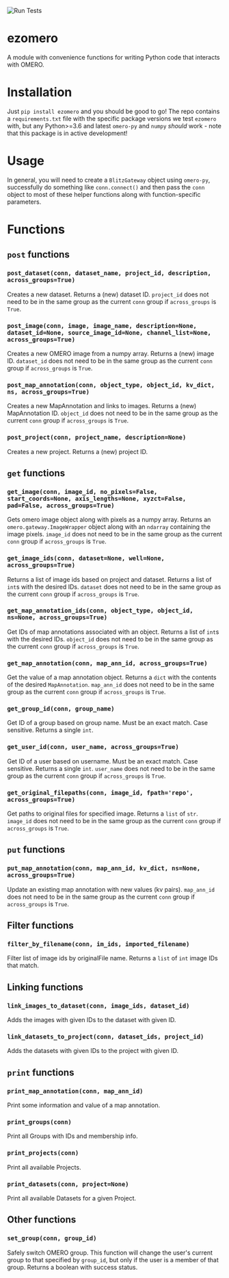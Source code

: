 ![Run Tests](https://github.com/TheJacksonLaboratory/ezomero/workflows/Run%20Tests/badge.svg?event=push)

# ezomero
A module with convenience functions for writing Python code that interacts with OMERO.


# Installation

Just `pip install ezomero` and you should be good to go! The repo contains a `requirements.txt` file with the specific package versions we test `ezomero` with, but any Python>=3.6 and latest `omero-py` and `numpy` _should_ work -  note that this package is in active development!

# Usage

In general, you will need to create a `BlitzGateway` object using `omero-py`, successfully do something like `conn.connect()` and then pass the `conn` object to most of these helper functions along with function-specific parameters.


# Functions

## `post` functions

### `post_dataset(conn, dataset_name, project_id, description, across_groups=True)`

Creates a new dataset. Returns a (new) dataset ID. `project_id` does not need to be in the same group as the current `conn` group if `across_groups` is `True`.

### `post_image(conn, image, image_name, description=None, dataset_id=None, source_image_id=None, channel_list=None, across_groups=True)`

Creates a new OMERO image from a numpy array. Returns a (new) image ID. `dataset_id` does not need to be in the same group as the current `conn` group if `across_groups` is `True`.

### `post_map_annotation(conn, object_type, object_id, kv_dict, ns, across_groups=True)`

Creates a new MapAnnotation and links to images. Returns a (new) MapAnnotation ID. `object_id` does not need to be in the same group as the current `conn` group if `across_groups` is `True`.

### `post_project(conn, project_name, description=None)`

Creates a new project. Returns a (new) project ID.

## `get` functions

### `get_image(conn, image_id, no_pixels=False, start_coords=None, axis_lengths=None, xyzct=False, pad=False, across_groups=True)`

Gets omero image object along with pixels as a numpy array. Returns an `omero.gateway.ImageWrapper` object along with an `ndarray` containing the image pixels. `image_id` does not need to be in the same group as the current `conn` group if `across_groups` is `True`.

### `get_image_ids(conn, dataset=None, well=None, across_groups=True)`

Returns a list of image ids based on project and dataset. Returns a list of `int`s with the desired IDs. `dataset` does not need to be in the same group as the current `conn` group if `across_groups` is `True`.

### `get_map_annotation_ids(conn, object_type, object_id, ns=None, across_groups=True)`

Get IDs of map annotations associated with an object. Returns a list of `int`s with the desired IDs. `object_id` does not need to be in the same group as the current `conn` group if `across_groups` is `True`.

### `get_map_annotation(conn, map_ann_id, across_groups=True)`

Get the value of a map annotation object. Returns a `dict` with the contents of the desired `MapAnnotation`. `map_ann_id` does not need to be in the same group as the current `conn` group if `across_groups` is `True`.

### `get_group_id(conn, group_name)`

Get ID of a group based on group name. Must be an exact match. Case sensitive. Returns a single `int`.

### `get_user_id(conn, user_name, across_groups=True)`

Get ID of a user based on username. Must be an exact match. Case sensitive. Returns a single `int`. `user_name` does not need to be in the same group as the current `conn` group if `across_groups` is `True`.

### `get_original_filepaths(conn, image_id, fpath='repo', across_groups=True)`

Get paths to original files for specified image. Returns a `list` of `str`. `image_id` does not need to be in the same group as the current `conn` group if `across_groups` is `True`.

## `put` functions

### `put_map_annotation(conn, map_ann_id, kv_dict, ns=None, across_groups=True)`

Update an existing map annotation with new values (kv pairs). `map_ann_id` does not need to be in the same group as the current `conn` group if `across_groups` is `True`.

## Filter functions

### `filter_by_filename(conn, im_ids, imported_filename)`

Filter list of image ids by originalFile name. Returns a `list` of `int` image IDs that match.

## Linking functions

### `link_images_to_dataset(conn, image_ids, dataset_id)`

Adds the images with given IDs to the dataset with given ID. 

### `link_datasets_to_project(conn, dataset_ids, project_id)`

Adds the datasets with given IDs to the project with given ID. 

## `print` functions

### `print_map_annotation(conn, map_ann_id)`

Print some information and value of a map annotation.

### `print_groups(conn)`

Print all Groups with IDs and membership info.

### `print_projects(conn)`

Print all available Projects.

### `print_datasets(conn, project=None)`

Print all available Datasets for a given Project.

## Other functions

### `set_group(conn, group_id)`

Safely switch OMERO group. This function will change the user's current group to that specified by `group_id`, but only if the user is a member of that group. Returns a boolean with success status.
